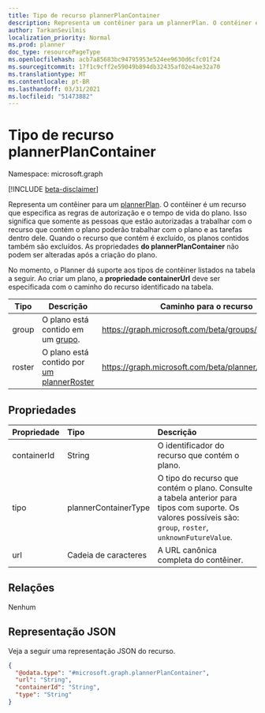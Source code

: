 ```yaml
---
title: Tipo de recurso plannerPlanContainer
description: Representa um contêiner para um plannerPlan. O contêiner é um recurso que especifica as regras de autorização e o tempo de vida do plano.
author: TarkanSevilmis
localization_priority: Normal
ms.prod: planner
doc_type: resourcePageType
ms.openlocfilehash: acb7a85683bc94795953e524ee9630d6cfc01f24
ms.sourcegitcommit: 17f1c9cff2e59049b894db32435af02e4ae32a70
ms.translationtype: MT
ms.contentlocale: pt-BR
ms.lasthandoff: 03/31/2021
ms.locfileid: "51473882"
---
```

# <a name="plannerplancontainer-resource-type"></a>Tipo de recurso plannerPlanContainer

Namespace: microsoft.graph

[!INCLUDE [beta-disclaimer](../../includes/beta-disclaimer.md)]

Representa um contêiner para um [plannerPlan](plannerPlan.md). O contêiner é um recurso que especifica as regras de autorização e o tempo de vida do plano. Isso significa que somente as pessoas que estão autorizadas a trabalhar com o recurso que contém o plano poderão trabalhar com o plano e as tarefas dentro dele. Quando o recurso que contém é excluído, os planos contidos também são excluídos. As propriedades **do plannerPlanContainer** não podem ser alteradas após a criação do plano.

No momento, o Planner dá suporte aos tipos de contêiner listados na tabela a seguir. Ao criar um plano, a **propriedade containerUrl** deve ser especificada com o caminho do recurso identificado na tabela.

|Tipo|Descrição|Caminho para o recurso|
|----|-----------|--------------------|
|group| O plano está contido em um [grupo](group.md).| https://graph.microsoft.com/beta/groups/&lt;id&gt;|
|roster| O plano está contido por [um plannerRoster](plannerroster.md) | https://graph.microsoft.com/beta/planner/rosters/&lt;id&gt;|

## <a name="properties"></a>Propriedades
|Propriedade|Tipo|Descrição|
|:---|:---|:---|
|containerId|String|O identificador do recurso que contém o plano.|
|tipo|plannerContainerType| O tipo do recurso que contém o plano. Consulte a tabela anterior para tipos com suporte. Os valores possíveis são: `group`, `roster`, `unknownFutureValue`.|
|url|Cadeia de caracteres|A URL canônica completa do contêiner.|

## <a name="relationships"></a>Relações
Nenhum

## <a name="json-representation"></a>Representação JSON
Veja a seguir uma representação JSON do recurso.
<!-- {
  "blockType": "resource",
  "@odata.type": "microsoft.graph.plannerPlanContainer"
}
-->
``` json
{
  "@odata.type": "#microsoft.graph.plannerPlanContainer",
  "url": "String",
  "containerId": "String",
  "type": "String"
}
```

